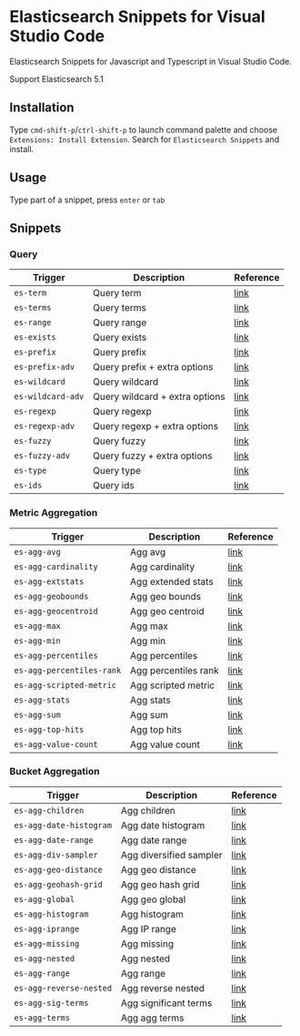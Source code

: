 # Elasticsearch Snippets for Visual Studio Code
Elasticsearch Snippets for Javascript and Typescript in Visual Studio Code. 

Support Elasticsearch 5.1

## Installation
Type `cmd-shift-p`/`ctrl-shift-p` to launch command palette and choose `Extensions: Install Extension`. Search for `Elasticsearch Snippets` and install.

## Usage
Type part of a snippet, press `enter` or `tab`

## Snippets

### Query
| Trigger | Description | Reference |
| ------- | ----------- | ---- |
| `es-term` | Query term  | [link](https://www.elastic.co/guide/en/elasticsearch/reference/5.1/query-dsl-term-query.html) |
| `es-terms` | Query terms  | [link](https://www.elastic.co/guide/en/elasticsearch/reference/5.1/query-dsl-terms-query.html) |
| `es-range` | Query range | [link](https://www.elastic.co/guide/en/elasticsearch/reference/5.1/query-dsl-range-query.html) |
| `es-exists` | Query exists | [link](https://www.elastic.co/guide/en/elasticsearch/reference/5.1/query-dsl-exists-query.html) |
| `es-prefix` | Query prefix | [link](https://www.elastic.co/guide/en/elasticsearch/reference/5.1/query-dsl-prefix-query.html) |
| `es-prefix-adv` | Query prefix + extra options | [link](https://www.elastic.co/guide/en/elasticsearch/reference/5.1/query-dsl-prefix-query.html) |
| `es-wildcard` | Query wildcard | [link](https://www.elastic.co/guide/en/elasticsearch/reference/5.1/query-dsl-wildcard-query.html) |
| `es-wildcard-adv` | Query wildcard + extra options | [link](https://www.elastic.co/guide/en/elasticsearch/reference/5.1/query-dsl-wildcard-query.html) |
| `es-regexp` | Query regexp | [link](https://www.elastic.co/guide/en/elasticsearch/reference/5.1/query-dsl-regexp-query.html) |
| `es-regexp-adv` | Query regexp + extra options | [link](https://www.elastic.co/guide/en/elasticsearch/reference/5.1/query-dsl-regexp-query.html) |
| `es-fuzzy` | Query fuzzy | [link](https://www.elastic.co/guide/en/elasticsearch/reference/5.1/query-dsl-fuzzy-query.html) |
| `es-fuzzy-adv` | Query fuzzy + extra options | [link](https://www.elastic.co/guide/en/elasticsearch/reference/5.1/query-dsl-fuzzy-query.html) |
| `es-type` | Query type | [link](https://www.elastic.co/guide/en/elasticsearch/reference/5.1/query-dsl-type-query.html) |
| `es-ids` | Query ids | [link](https://www.elastic.co/guide/en/elasticsearch/reference/5.1/query-dsl-ids-query.html) |

### Metric Aggregation
| Trigger | Description | Reference |
| ------- | ----------- | ---- |
| `es-agg-avg` | Agg avg  | [link](https://www.elastic.co/guide/en/elasticsearch/reference/5.1/search-aggregations-metrics-avg-aggregation.html) |
| `es-agg-cardinality` | Agg cardinality  | [link](https://www.elastic.co/guide/en/elasticsearch/reference/5.1/search-aggregations-metrics-cardinality-aggregation.html) |
| `es-agg-extstats` | Agg extended stats  | [link](https://www.elastic.co/guide/en/elasticsearch/reference/5.1/search-aggregations-metrics-extendedstats-aggregation.html) |
| `es-agg-geobounds` | Agg geo bounds  | [link](https://www.elastic.co/guide/en/elasticsearch/reference/5.1/search-aggregations-metrics-geobounds-aggregation.html) |
| `es-agg-geocentroid` | Agg geo centroid  | [link](https://www.elastic.co/guide/en/elasticsearch/reference/5.1/search-aggregations-metrics-geocentroid-aggregation.html) |
| `es-agg-max` | Agg max  | [link](https://www.elastic.co/guide/en/elasticsearch/reference/5.1/search-aggregations-metrics-max-aggregation.html) |
| `es-agg-min` | Agg min  | [link](https://www.elastic.co/guide/en/elasticsearch/reference/5.1/search-aggregations-metrics-min-aggregation.html) |
| `es-agg-percentiles` | Agg percentiles  | [link](https://www.elastic.co/guide/en/elasticsearch/reference/5.1/search-aggregations-metrics-percentile-aggregation.html) |
| `es-agg-percentiles-rank` | Agg percentiles rank  | [link](https://www.elastic.co/guide/en/elasticsearch/reference/5.1/search-aggregations-metrics-percentile-rank-aggregation.html) |
| `es-agg-scripted-metric` | Agg scripted metric  | [link](https://www.elastic.co/guide/en/elasticsearch/reference/5.1/search-aggregations-metrics-scripted-metric-aggregation.html) |
| `es-agg-stats` | Agg stats  | [link](https://www.elastic.co/guide/en/elasticsearch/reference/5.1/search-aggregations-metrics-stats-aggregation.html) |
| `es-agg-sum` | Agg sum  | [link](https://www.elastic.co/guide/en/elasticsearch/reference/5.1/search-aggregations-metrics-sum-aggregation.html) |
| `es-agg-top-hits` | Agg top hits  | [link](https://www.elastic.co/guide/en/elasticsearch/reference/5.1/search-aggregations-metrics-top-hits-aggregation.html) |
| `es-agg-value-count` | Agg value count  | [link](https://www.elastic.co/guide/en/elasticsearch/reference/5.1/search-aggregations-metrics-valuecount-aggregation.html) |

### Bucket Aggregation
| Trigger | Description | Reference |
| ------- | ----------- | ---- |
| `es-agg-children` | Agg children  | [link](https://www.elastic.co/guide/en/elasticsearch/reference/5.1/search-aggregations-bucket-children-aggregation.html) |
| `es-agg-date-histogram` | Agg date histogram  | [link](https://www.elastic.co/guide/en/elasticsearch/reference/5.1/search-aggregations-bucket-datehistogram-aggregation.html) |
| `es-agg-date-range` | Agg date range  | [link](https://www.elastic.co/guide/en/elasticsearch/reference/5.1/search-aggregations-bucket-daterange-aggregation.html) |
| `es-agg-div-sampler` | Agg diversified sampler  | [link](https://www.elastic.co/guide/en/elasticsearch/reference/5.1/search-aggregations-bucket-diversified-sampler-aggregation.html) |
| `es-agg-geo-distance` | Agg geo distance  | [link](https://www.elastic.co/guide/en/elasticsearch/reference/5.1/search-aggregations-bucket-geodistance-aggregation.html) |
| `es-agg-geohash-grid` | Agg geo hash grid  | [link](https://www.elastic.co/guide/en/elasticsearch/reference/5.1/search-aggregations-bucket-geohashgrid-aggregation.html) |
| `es-agg-global` | Agg geo global  | [link](https://www.elastic.co/guide/en/elasticsearch/reference/5.1/search-aggregations-bucket-global-aggregation.html) |
| `es-agg-histogram` | Agg histogram  | [link](https://www.elastic.co/guide/en/elasticsearch/reference/5.1/search-aggregations-bucket-histogram-aggregation.html) |
| `es-agg-iprange` | Agg IP range  | [link](https://www.elastic.co/guide/en/elasticsearch/reference/5.1/search-aggregations-bucket-iprange-aggregation.html) |
| `es-agg-missing` | Agg missing  | [link](https://www.elastic.co/guide/en/elasticsearch/reference/5.1/search-aggregations-bucket-missing-aggregation.html) |
| `es-agg-nested` | Agg nested  | [link](https://www.elastic.co/guide/en/elasticsearch/reference/5.1/search-aggregations-bucket-nested-aggregation.html) |
| `es-agg-range` | Agg range  | [link](https://www.elastic.co/guide/en/elasticsearch/reference/5.1/search-aggregations-bucket-range-aggregation.html) |
| `es-agg-reverse-nested` | Agg reverse nested  | [link](https://www.elastic.co/guide/en/elasticsearch/reference/5.1/search-aggregations-bucket-reverse-nested-aggregation.html) |
| `es-agg-sig-terms` | Agg significant terms  | [link](https://www.elastic.co/guide/en/elasticsearch/reference/5.1/search-aggregations-bucket-significantterms-aggregation.html) |
| `es-agg-terms` | Agg agg terms  | [link](https://www.elastic.co/guide/en/elasticsearch/reference/5.1/search-aggregations-bucket-terms-aggregation.html) |